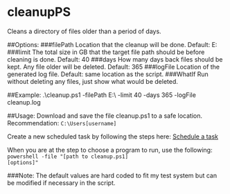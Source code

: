 # cleanupPS
Cleans a directory of files older than a period of days.

##Options:
###filePath
    Location that the cleanup will be done.
    Default: E:\
###limit
    The total size in GB that the target file path should be before cleaning is done.
    Default: 40
###days
    How many days back files should be kept. Any file older will be deleted.
    Default: 365
###logFile
    Location of the generated log file.
    Default: same location as the script.
###WhatIf
    Run without deleting any files, just show what would be deleted.



##Example:
    .\cleanup.ps1 -filePath E:\ -limit 40 -days 365 -logFile cleanup.log

##Usage:
Download and save the file cleanup.ps1 to a safe location. 
Recommendation: 
<code>C:\Users\[username]</code>

Create a new scheduled task by following the steps here:
<a href="http://windows.microsoft.com/en-US/windows/schedule-task">Schedule a task</a>

When you are at the step to choose a program to run, use the following:
<code>powershell -file "[path to cleanup.ps1] [options]"</code>


###Note:
The default values are hard coded to fit my test system but can be modified if necessary in the script.
